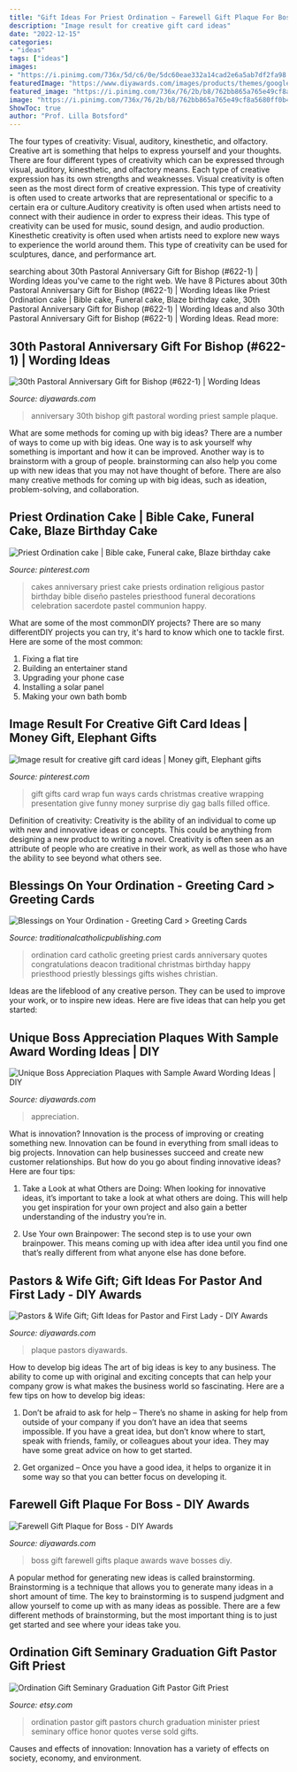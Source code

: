 ```yaml
---
title: "Gift Ideas For Priest Ordination ~ Farewell Gift Plaque For Boss"
description: "Image result for creative gift card ideas"
date: "2022-12-15"
categories:
- "ideas"
tags: ["ideas"]
images:
- "https://i.pinimg.com/736x/5d/c6/0e/5dc60eae332a14cad2e6a5ab7df2fa98.jpg"
featuredImage: "https://www.diyawards.com/images/products/themes/google_ad.white/667-sample-detail-30-years-priest-anniversary-gift-plaque-1422.jpg"
featured_image: "https://i.pinimg.com/736x/76/2b/b8/762bb865a765e49cf8a5680ff0b45ed9--religious-cakes-anniversary-cakes.jpg"
image: "https://i.pinimg.com/736x/76/2b/b8/762bb865a765e49cf8a5680ff0b45ed9--religious-cakes-anniversary-cakes.jpg"
ShowToc: true
author: "Prof. Lilla Botsford"
---
```



The four types of creativity: Visual, auditory, kinesthetic, and olfactory.
Creative art is something that helps to express yourself and your thoughts. There are four different types of creativity which can be expressed through visual, auditory, kinesthetic, and olfactory means. Each type of creative expression has its own strengths and weaknesses. Visual creativity is often seen as the most direct form of creative expression. This type of creativity is often used to create artworks that are representational or specific to a certain era or culture.Auditory creativity is often used when artists need to connect with their audience in order to express their ideas. This type of creativity can be used for music, sound design, and audio production. Kinesthetic creativity is often used when artists need to explore new ways to experience the world around them. This type of creativity can be used for sculptures, dance, and performance art.

	

		
searching about 30th Pastoral Anniversary Gift for Bishop (#622-1) | Wording Ideas you've came to the right web. We have 8 Pictures about 30th Pastoral Anniversary Gift for Bishop (#622-1) | Wording Ideas like Priest Ordination cake | Bible cake, Funeral cake, Blaze birthday cake, 30th Pastoral Anniversary Gift for Bishop (#622-1) | Wording Ideas and also 30th Pastoral Anniversary Gift for Bishop (#622-1) | Wording Ideas. Read more:
		
    
## 30th Pastoral Anniversary Gift For Bishop (#622-1) | Wording Ideas

<img loading=lazy src="https://www.diyawards.com/images/products/themes/google_ad.white/667-sample-detail-30-years-priest-anniversary-gift-plaque-1422.jpg" onerror="this.onerror=null;this.src='https://tse1.mm.bing.net/th?id=OIP.OJx-MMbZ0fac0AZNc_f9DAHaHa&amp;pid=15.1';" alt="30th Pastoral Anniversary Gift for Bishop (#622-1) | Wording Ideas">

_Source: diyawards.com_

>anniversary 30th bishop gift pastoral wording priest sample plaque. 

	

What are some methods for coming up with big ideas?
There are a number of ways to come up with big ideas. One way is to ask yourself why something is important and how it can be improved. Another way is to brainstorm with a group of people. brainstorming can also help you come up with new ideas that you may not have thought of before. There are also many creative methods for coming up with big ideas, such as ideation, problem-solving, and collaboration.

    
## Priest Ordination Cake | Bible Cake, Funeral Cake, Blaze Birthday Cake

<img loading=lazy src="https://i.pinimg.com/736x/76/2b/b8/762bb865a765e49cf8a5680ff0b45ed9--religious-cakes-anniversary-cakes.jpg" onerror="this.onerror=null;this.src='https://tse3.mm.bing.net/th?id=OIP.KH396ZoIS89BZhDnsv6BpgHaFj&amp;pid=15.1';" alt="Priest Ordination cake | Bible cake, Funeral cake, Blaze birthday cake">

_Source: pinterest.com_

>cakes anniversary priest cake priests ordination religious pastor birthday bible diseño pasteles priesthood funeral decorations celebration sacerdote pastel communion happy. 

	

What are some of the most commonDIY projects?
There are so many differentDIY projects you can try, it's hard to know which one to tackle first. Here are some of the most common: 
1. Fixing a flat tire 
2. Building an entertainer stand 
3. Upgrading your phone case 
4. Installing a solar panel 
5. Making your own bath bomb 

    
## Image Result For Creative Gift Card Ideas | Money Gift, Elephant Gifts

<img loading=lazy src="https://i.pinimg.com/736x/5d/c6/0e/5dc60eae332a14cad2e6a5ab7df2fa98.jpg" onerror="this.onerror=null;this.src='https://tse3.mm.bing.net/th?id=OIP.E-r_14f52EUwj8nFxh3S6wHaJ3&amp;pid=15.1';" alt="Image result for creative gift card ideas | Money gift, Elephant gifts">

_Source: pinterest.com_

>gift gifts card wrap fun ways cards christmas creative wrapping presentation give funny money surprise diy gag balls filled office. 

	

Definition of creativity:
Creativity is the ability of an individual to come up with new and innovative ideas or concepts. This could be anything from designing a new product to writing a novel. Creativity is often seen as an attribute of people who are creative in their work, as well as those who have the ability to see beyond what others see.

    
## Blessings On Your Ordination - Greeting Card &gt; Greeting Cards

<img loading=lazy src="https://www.traditionalcatholicpublishing.com/images/product/n-ord.jpg" onerror="this.onerror=null;this.src='https://tse2.mm.bing.net/th?id=OIP.FAn2kDZOhP4vehhVhWkLmgAAAA&amp;pid=15.1';" alt="Blessings on Your Ordination - Greeting Card &gt; Greeting Cards">

_Source: traditionalcatholicpublishing.com_

>ordination card catholic greeting priest cards anniversary quotes congratulations deacon traditional christmas birthday happy priesthood priestly blessings gifts wishes christian. 

	

Ideas are the lifeblood of any creative person. They can be used to improve your work, or to inspire new ideas. Here are five ideas that can help you get started: 

    
## Unique Boss Appreciation Plaques With Sample Award Wording Ideas | DIY

<img loading=lazy src="https://cdn.diyawards.com/images/products/themes/shangyang/451-sample-detail-boss-appreciation-day-gift-618.jpg" onerror="this.onerror=null;this.src='https://tse3.mm.bing.net/th?id=OIP.wVlDNCrDKNEHUHhDRCFddAAAAA&amp;pid=15.1';" alt="Unique Boss Appreciation Plaques with Sample Award Wording Ideas | DIY">

_Source: diyawards.com_

>appreciation. 

	

What is innovation?
Innovation is the process of improving or creating something new. Innovation can be found in everything from small ideas to big projects. Innovation can help businesses succeed and create new customer relationships. But how do you go about finding innovative ideas? Here are four tips:
1. Take a Look at what Others are Doing: When looking for innovative ideas, it’s important to take a look at what others are doing. This will help you get inspiration for your own project and also gain a better understanding of the industry you’re in.

2. Use Your own Brainpower: The second step is to use your own brainpower. This means coming up with idea after idea until you find one that’s really different from what anyone else has done before.


    
## Pastors &amp; Wife Gift; Gift Ideas For Pastor And First Lady - DIY Awards

<img loading=lazy src="https://www.diyawards.com/images/products/themes/diy_html5_2018/268-detail-pastor--wife-gift-plaque.jpg" onerror="this.onerror=null;this.src='https://tse1.mm.bing.net/th?id=OIP.qhAyxmonx-o0ZzPW-Pv6UwHaHa&amp;pid=15.1';" alt="Pastors &amp; Wife Gift; Gift Ideas for Pastor and First Lady - DIY Awards">

_Source: diyawards.com_

>plaque pastors diyawards. 

	

How to develop big ideas
The art of big ideas is key to any business. The ability to come up with original and exciting concepts that can help your company grow is what makes the business world so fascinating. Here are a few tips on how to develop big ideas:
1. Don’t be afraid to ask for help – There’s no shame in asking for help from outside of your company if you don’t have an idea that seems impossible. If you have a great idea, but don’t know where to start, speak with friends, family, or colleagues about your idea. They may have some great advice on how to get started.

2. Get organized – Once you have a good idea, it helps to organize it in some way so that you can better focus on developing it.

    
## Farewell Gift Plaque For Boss - DIY Awards

<img loading=lazy src="https://www.diyawards.com/images/products/themes/diy_html5_2018/456-detail-wave-farewell-gift-for-boss.jpg" onerror="this.onerror=null;this.src='https://tse3.mm.bing.net/th?id=OIP.4_-2zay6wQfUr_w6jiXAtgHaG1&amp;pid=15.1';" alt="Farewell Gift Plaque for Boss - DIY Awards">

_Source: diyawards.com_

>boss gift farewell gifts plaque awards wave bosses diy. 

	

A popular method for generating new ideas is called brainstorming. Brainstorming is a technique that allows you to generate many ideas in a short amount of time. The key to brainstorming is to suspend judgment and allow yourself to come up with as many ideas as possible. There are a few different methods of brainstorming, but the most important thing is to just get started and see where your ideas take you.

    
## Ordination Gift Seminary Graduation Gift Pastor Gift Priest

<img loading=lazy src="https://img.etsystatic.com/il/8690fb/1224531459/il_570xN.1224531459_irig.jpg?version=1" onerror="this.onerror=null;this.src='https://tse4.mm.bing.net/th?id=OIP.mmyqKqd_QMB9NgSoVHBnkwHaJ4&amp;pid=15.1';" alt="Ordination Gift Seminary Graduation Gift Pastor Gift Priest">

_Source: etsy.com_

>ordination pastor gift pastors church graduation minister priest seminary office honor quotes verse sold gifts. 

	

Causes and effects of innovation:
Innovation has a variety of effects on society, economy, and environment.

